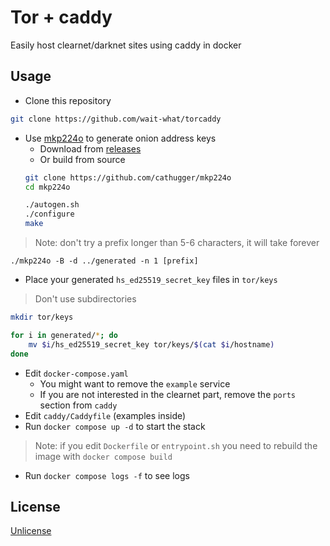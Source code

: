 # Tor + caddy
Easily host clearnet/darknet sites using caddy in docker

## Usage
- Clone this repository
```bash
git clone https://github.com/wait-what/torcaddy
```
- Use [mkp224o](https://github.com/cathugger/mkp224o) to generate onion address keys
    - Download from [releases](https://github.com/cathugger/mkp224o/releases)
    - Or build from source
    ```bash
    git clone https://github.com/cathugger/mkp224o
    cd mkp224o

    ./autogen.sh
    ./configure
    make
    ```
> Note: don't try a prefix longer than 5-6 characters, it will take forever
```
./mkp224o -B -d ../generated -n 1 [prefix]
```
- Place your generated `hs_ed25519_secret_key` files in `tor/keys`
> Don't use subdirectories
```bash
mkdir tor/keys

for i in generated/*; do
    mv $i/hs_ed25519_secret_key tor/keys/$(cat $i/hostname)
done
```
- Edit `docker-compose.yaml`
    - You might want to remove the `example` service
    - If you are not interested in the clearnet part, remove the `ports` section from `caddy`
- Edit `caddy/Caddyfile` (examples inside)
- Run `docker compose up -d` to start the stack
> Note: if you edit `Dockerfile` or `entrypoint.sh` you need to rebuild the image with `docker compose build`
- Run `docker compose logs -f` to see logs

## License
[Unlicense](https://choosealicense.com/licenses/unlicense/)
